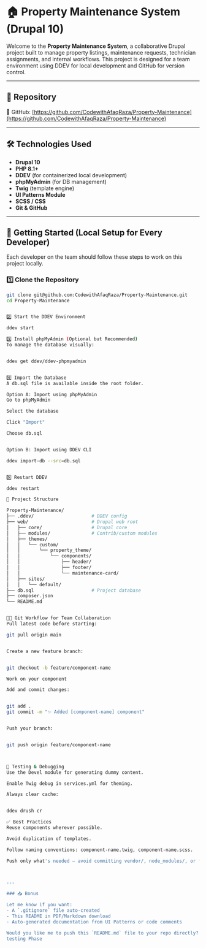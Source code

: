 # 🏠 Property Maintenance System (Drupal 10)

Welcome to the **Property Maintenance System**, a collaborative Drupal project built to manage property listings, maintenance requests, technician assignments, and internal workflows. This project is designed for a team environment using DDEV for local development and GitHub for version control.

---

## 📁 Repository

🔗 GitHub: [https://github.com/CodewithAfaqRaza/Property-Maintenance](https://github.com/CodewithAfaqRaza/Property-Maintenance)

---

## 🛠️ Technologies Used

- **Drupal 10**
- **PHP 8.1+**
- **DDEV** (for containerized local development)
- **phpMyAdmin** (for DB management)
- **Twig** (template engine)
- **UI Patterns Module**
- **SCSS / CSS**
- **Git & GitHub**

---

## 🚀 Getting Started (Local Setup for Every Developer)

Each developer on the team should follow these steps to work on this project locally.

### 1️⃣ Clone the Repository

```bash
git clone git@github.com:CodewithAfaqRaza/Property-Maintenance.git
cd Property-Maintenance


2️⃣ Start the DDEV Environment

ddev start

3️⃣ Install phpMyAdmin (Optional but Recommended)
To manage the database visually:


ddev get ddev/ddev-phpmyadmin


4️⃣ Import the Database
A db.sql file is available inside the root folder.

Option A: Import using phpMyAdmin
Go to phpMyAdmin

Select the database

Click "Import"

Choose db.sql


Option B: Import using DDEV CLI

ddev import-db --src=db.sql


5️⃣ Restart DDEV

ddev restart

🧩 Project Structure

Property-Maintenance/
├── .ddev/                     # DDEV config
├── web/                       # Drupal web root
│   ├── core/                  # Drupal core
│   ├── modules/               # Contrib/custom modules
│   ├── themes/
│   │   └── custom/
│   │       └── property_theme/
│   │           └── components/
│   │               ├── header/
│   │               ├── footer/
│   │               └── maintenance-card/
│   ├── sites/
│   │   └── default/
├── db.sql                     # Project database
├── composer.json
└── README.md


🧑‍💻 Git Workflow for Team Collaboration
Pull latest code before starting:

git pull origin main


Create a new feature branch:


git checkout -b feature/component-name

Work on your component

Add and commit changes:


git add .
git commit -m "✨ Added [component-name] component"


Push your branch:


git push origin feature/component-name



🧪 Testing & Debugging
Use the Devel module for generating dummy content.

Enable Twig debug in services.yml for theming.

Always clear cache:


ddev drush cr

✅ Best Practices
Reuse components wherever possible.

Avoid duplication of templates.

Follow naming conventions: component-name.twig, component-name.scss.

Push only what's needed — avoid committing vendor/, node_modules/, or files/.



---

### 📥 Bonus

Let me know if you want:
- A `.gitignore` file auto-created
- This README in PDF/Markdown download
- Auto-generated documentation from UI Patterns or code comments

Would you like me to push this `README.md` file to your repo directly?
testing Phase